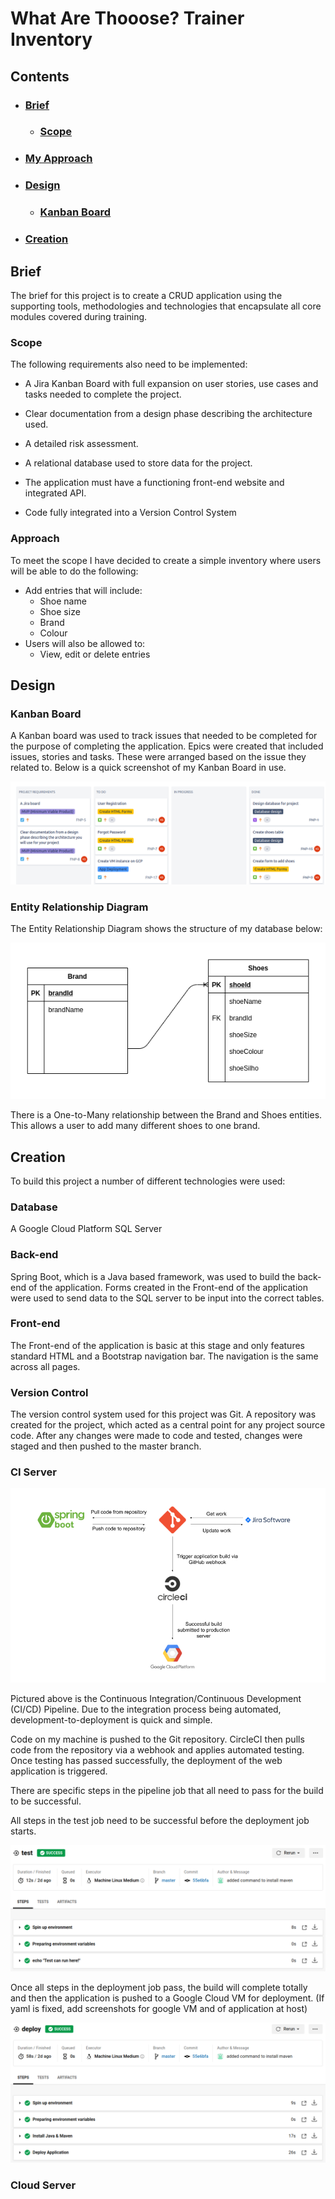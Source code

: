 # **What Are Thooose? Trainer Inventory**

## **Contents**

* ### [Brief](#Brief)
  * ### [Scope](#Scope)
* ### [My Approach](#Approach)
* ### [Design](#Design)
  * ### [Kanban Board](#Architecture)
* ### [Creation](#Creation)

## **Brief**

The brief for this project is to create a CRUD application using the supporting tools, methodologies and technologies that encapsulate all core modules covered during training.

### **Scope**

The following requirements also need to be implemented:

* A Jira Kanban Board with full expansion on user stories, use cases and tasks needed to complete the project.

* Clear documentation from a design phase describing the architecture used.

* A detailed risk assessment.

* A relational database used to store data for the project.

* The application must have a functioning front-end website and integrated API. 

* Code fully integrated into a Version Control System

### **Approach**

To meet the scope I have decided to create a simple inventory where users will be able to do the following:

* Add entries that will include:
  * Shoe name
  * Shoe size
  * Brand
  * Colour
* Users will also be allowed to:
  * View, edit or delete entries


## **Design**

### **Kanban Board**

A Kanban board was used to track issues that needed to be completed for the purpose of completing the application. Epics were created that included issues, stories and tasks. These were arranged based on the issue they related to. Below is a quick screenshot of my Kanban Board in use.  

![Kanban Screenshot](images/Kanban_screenshot.png)  

### **Entity Relationship Diagram**

The Entity Relationship Diagram shows the structure of my database below: 

![Kanban Screenshot](images/ER_Diagram.png)

There is a One-to-Many relationship between the Brand and Shoes entities. This allows a user to add many different shoes to one brand. 


## **Creation**

To build this project a number of different technologies were used:

### Database

A Google Cloud Platform SQL Server

### Back-end

Spring Boot, which is a Java based framework, was used to build the back-end of the application. Forms created in the Front-end of the application were used to send data to the SQL server to be input into the correct tables. 

### Front-end

The Front-end of the application is basic at this stage and only features standard HTML and a Bootstrap navigation bar. The navigation is the same across all pages. 

### Version Control

The version control system used for this project was Git. A repository was created for the project, which acted as a central point for any project source code. After any changes were made to code and tested, changes were staged and then pushed to the master branch.  

### CI Server

![CI Build Screenshot](images/CI_Pipeline2.png)

Pictured above is the Continuous Integration/Continuous Development (CI/CD) Pipeline. Due to the integration process being automated, development-to-deployment is quick and simple. 

Code on my machine is pushed to the Git repository. CircleCI then pulls code from the repository via a webhook and applies automated testing. Once testing has passed successfully, the deployment of the web application is triggered. 

There are specific steps in the pipeline job that all need to pass for the build to be successful. 

All steps in the test job need to be successful before the deployment job starts. 

![CI Test Job Steps](images/circle-ci-test-steps.png)

Once all steps in the deployment job pass, the build will complete totally and then the application is pushed to a Google Cloud VM for deployment. (If yaml is fixed, add screenshots for google VM and of application at host)

![CI Deploy Job Steps](images/circle-ci-deploy-steps.png)

### Cloud Server







